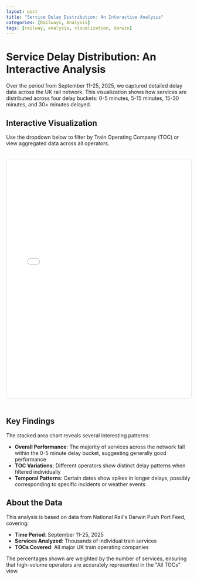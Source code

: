 ```yaml
---
layout: post
title: "Service Delay Distribution: An Interactive Analysis"
categories: [Railways, Analysis]
tags: [railway, analysis, visualization, darwin]
---
```


# Service Delay Distribution: An Interactive Analysis

Over the period from September 11-25, 2025, we captured detailed delay data across the UK rail network. This visualization shows how services are distributed across four delay buckets: 0-5 minutes, 5-15 minutes, 15-30 minutes, and 30+ minutes delayed.

## Interactive Visualization

Use the dropdown below to filter by Train Operating Company (TOC) or view aggregated data across all operators.

<iframe src="/assets/visualizations/delayed-services-stacked-area.html" width="100%" height="650" frameborder="0" style="border: 1px solid #ddd; border-radius: 8px; margin: 20px 0;"></iframe>

## Key Findings

The stacked area chart reveals several interesting patterns:

- **Overall Performance**: The majority of services across the network fall within the 0-5 minute delay bucket, suggesting generally good performance
- **TOC Variations**: Different operators show distinct delay patterns when filtered individually
- **Temporal Patterns**: Certain dates show spikes in longer delays, possibly corresponding to specific incidents or weather events

## About the Data

This analysis is based on data from National Rail's Darwin Push Port Feed, covering:
- **Time Period**: September 11-25, 2025
- **Services Analyzed**: Thousands of individual train services
- **TOCs Covered**: All major UK train operating companies

The percentages shown are weighted by the number of services, ensuring that high-volume operators are accurately represented in the "All TOCs" view.
